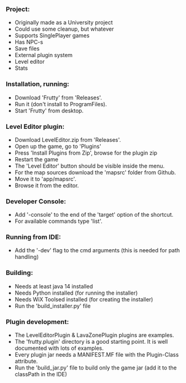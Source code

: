 ### Project:
  - Originally made as a University project
  - Could use some cleanup, but whatever
  - Supports SinglePlayer games
  - Has NPC-s
  - Save files
  - External plugin system
  - Level editor
  - Stats

### Installation, running:
  - Download 'Frutty' from 'Releases'.
  - Run it (don't install to ProgramFiles).
  - Start 'Frutty' from desktop.

### Level Editor plugin:
  - Download LevelEditor.zip from 'Releases'.
  - Open up the game, go to 'Plugins'
  - Press 'Install Plugins from Zip', browse for the plugin zip
  - Restart the game
  - The 'Level Editor' button should be visible inside the menu.
  - For the map sources download the 'mapsrc' folder from Github.
  - Move it to 'app/mapsrc'.
  - Browse it from the editor.

### Developer Console:
  - Add '-console' to the end of the 'target' option of the shortcut.
  - For available commands type 'list'.

### Running from IDE:
  - Add the '-dev' flag to the cmd arguments (this is needed for path handling)

### Building:
  - Needs at least java 14 installed
  - Needs Python installed (for running the installer)
  - Needs WiX Toolsed installed (for creating the installer)
  - Run the 'build_installer.py' file

### Plugin development:
  - The LevelEditorPlugin & LavaZonePlugin plugins are examples.
  - The 'frutty.plugin' directory is a good starting point. It is well documented with lots of examples.
  - Every plugin jar needs a MANIFEST.MF file with the Plugin-Class attribute.
  - Run the 'build_jar.py' file to build only the game jar (add it to the classPath in the IDE)